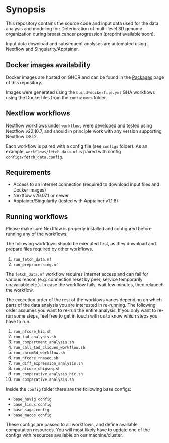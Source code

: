 # Synopsis

This repository contains the source code and input data used for the data analysis and modeling for: Deterioration of multi-level 3D genome organization during breast cancer progression (preprint available soon).

Input data download and subsequent analyses are automated using Nextflow and Singularity/Apptainer.

## Docker images availability

Docker images are hosted on GHCR and can be found in the [Packages](https://github.com/orgs/paulsengroup/packages?repo_name=2022-mcf10a-cancer-progression) page of this repository.

Images were generated using the `build*dockerfile.yml` GHA workflows using the Dockerfiles from the `containers` folder.

## Nextflow workflows

Nextflow workflows under `workflows` were developed and tested using Nextflow v22.10.7, and should in principle work with any version supporting Nextflow DSL2.

Each workflow is paired with a config file (see `configs` folder). As an example, `workflows/fetch_data.nf` is paired with config `configs/fetch_data.config`.

## Requirements

- Access to an internet connection (required to download input files and Docker images)
- Nextflow v20.07.1 or newer
- Apptainer/Singularity (tested with Apptainer v1.1.6)

## Running workflows

Please make sure Nextflow is properly installed and configured before running any of the workflows.

The following workflows should be executed first, as they download and prepare files required by other workflows.
1. `run_fetch_data.nf`
2. `run_preprocessing.nf`

The `fetch_data.nf` workflow requires internet access and can fail for various reason (e.g. connection reset by peer, service temporarily unavailable etc.). In case the workflow fails, wait few minutes, then relaunch the workflow.

The execution order of the rest of the worklows varies depending on which parts of the data analysis you are interested in re-running.
The following order assumes you want to re-run the entire analysis. If you only want to re-run some steps, feel free to get in touch with us to know which steps you have to run.

1. `run_nfcore_hic.sh`
2. `run_tad_analysis.sh`
3. `run_compartment_analysis.sh`
4. `run_call_tad_cliques_workflow.sh`
5. `run_chrom3d_workflow.sh`
6. `run_nfcore_rnaseq.sh`
7. `run_diff_expression_analysis.sh`
8. `run_nfcore_chipseq.sh`
9. `run_comparative_analysis_hic.sh`
10. `run_comparative_analysis.sh`

Inside the `config` folder there are the following base configs:
- `base_hovig.config`
- `base_linux.config`
- `base_saga.config`
- `base_macos.config`

These configs are passed to all workflows, and define available computation resources.
You will most likely have to update one of the configs with resources available on our machine/cluster.
